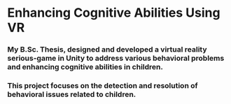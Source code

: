 # Enhancing Cognitive Abilities Using VR
### My B.Sc. Thesis, designed and developed a virtual reality serious-game in Unity to address various behavioral problems and enhancing cognitive abilities in children.
### This project focuses on the detection and resolution of behavioral issues related to children.
